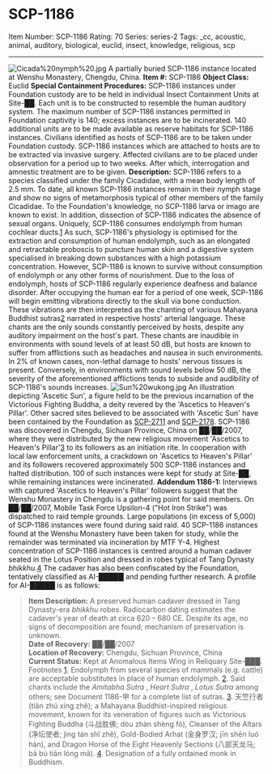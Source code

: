 # SCP-1186
Item Number: SCP-1186
Rating: 70
Series: series-2
Tags: _cc, acoustic, animal, auditory, biological, euclid, insect, knowledge, religious, scp

---

![Cicada%20nymph%20.jpg](https://scp-wiki.wdfiles.com/local--files/scp-1186/Cicada%20nymph%20.jpg)
A partially buried SCP-1186 instance located at Wenshu Monastery, Chengdu, China.
**Item #:** SCP-1186
**Object Class:** Euclid
**Special Containment Procedures:** SCP-1186 instances under Foundation custody are to be held in individual Insect Containment Units at Site-██. Each unit is to be constructed to resemble the human auditory system. The maximum number of SCP-1186 instances permitted in Foundation captivity is 140; excess instances are to be incinerated. 140 additional units are to be made available as reserve habitats for SCP-1186 instances.
Civilians identified as hosts of SCP-1186 are to be taken under Foundation custody. SCP-1186 instances which are attached to hosts are to be extracted via invasive surgery. Affected civilians are to be placed under observation for a period up to two weeks. After which, interrogation and amnestic treatment are to be given.
**Description:** SCP-1186 refers to a species classified under the family Cicadidae, with a mean body length of 2.5 mm. To date, all known SCP-1186 instances remain in their nymph stage and show no signs of metamorphosis typical of other members of the family Cicadidae. To the Foundation's knowledge, no SCP-1186 larva or imago are known to exist. In addition, dissection of SCP-1186 indicates the absence of sexual organs.
Uniquely, SCP-1186 consumes endolymph from human cochlear ducts.[1](javascript:;) As such, SCP-1186's physiology is optimised for the extraction and consumption of human endolymph, such as an elongated and retractable proboscis to puncture human skin and a digestive system specialised in breaking down substances with a high potassium concentration. However, SCP-1186 is known to survive without consumption of endolymph or any other forms of nourishment. Due to the loss of endolymph, hosts of SCP-1186 regularly experience deafness and balance disorder.
After occupying the human ear for a period of one week, SCP-1186 will begin emitting vibrations directly to the skull via bone conduction. These vibrations are then interpreted as the chanting of various Mahayana Buddhist sutras[2](javascript:;) narrated in respective hosts' arterial language. These chants are the only sounds constantly perceived by hosts, despite any auditory impairment on the host's part.
These chants are inaudible in environments with sound levels of at least 50 dB, but hosts are known to suffer from afflictions such as headaches and nausea in such environments. In 2% of known cases, non-lethal damage to hosts' nervous tissues is present. Conversely, in environments with sound levels below 50 dB, the severity of the aforementioned afflictions tends to subside and audibility of SCP-1186's sounds increases.
![Sun%20wukong.jpg](https://scp-wiki.wdfiles.com/local--files/scp-1186/Sun%20wukong.jpg)
An illustration depicting 'Ascetic Sun', a figure held to be the previous incarnation of the Victorious Fighting Buddha, a deity revered by the 'Ascetics to Heaven's Pillar'. Other sacred sites believed to be associated with 'Ascetic Sun' have been contained by the Foundation as [SCP-2711](/scp-2711) and [SCP-2178](/scp-2178).
SCP-1186 was discovered in Chengdu, Sichuan Province, China on ██/██/2007, where they were distributed by the new religious movement 'Ascetics to Heaven's Pillar'[3](javascript:;) to its followers as an initiation rite. In cooperation with local law enforcement units, a crackdown on 'Ascetics to Heaven's Pillar' and its followers recovered approximately 500 SCP-1186 instances and halted distribution. 100 of such instances were kept for study at Site-██, while remaining instances were incinerated.
**Addendum 1186-1:** Interviews with captured 'Ascetics to Heaven's Pillar' followers suggest that the Wenshu Monastery in Chengdu is a gathering point for said members. On ██/██/2007, Mobile Task Force Upsilon-4 ("Hot Iron Strike") was dispatched to raid temple grounds.
Large populations (in excess of 5,000) of SCP-1186 instances were found during said raid. 40 SCP-1186 instances found at the Wenshu Monastery have been taken for study, while the remainder was terminated via incineration by MTF Y-4.
Highest concentration of SCP-1186 instances is centred around a human cadaver seated in the Lotus Position and dressed in robes typical of Tang Dynasty _bhikkhu_.[4](javascript:;) The cadaver has also been confiscated by the Foundation, tentatively classified as AI-█████ and pending further research.
A profile for AI-█████ is as follows:
> **Item Description:** A preserved human cadaver dressed in Tang Dynasty-era _bhikkhu_ robes. Radiocarbon dating estimates the cadaver's year of death at circa 620 – 680 CE. Despite its age, no signs of decomposition are found; mechanism of preservation is unknown.  
>  **Date of Recovery:** ██/██/2007  
>  **Location of Recovery:** Chengdu, Sichuan Province, China  
>  **Current Status:** Kept at Anomalous Items Wing in Reliquary Site-███.
Footnotes
[1](javascript:;). Endolymph from several species of mammals (e.g. cattle) are acceptable substitutes in place of human endolymph.
[2](javascript:;). Said chants include the _Amitabha Sutra_ , _Heart Sutra_ , _Lotus Sutra_ among others; see Document 1186-甲 for a complete list of sutras.
[3](javascript:;). 天竺行者 (tiān zhú xíng zhě); a Mahayana Buddhist-inspired religious movement, known for its veneration of figures such as Victorious Fighting Buddha (斗战胜佛; dòu zhàn shèng fó), Cleanser of the Altars (净坛使者; jìng tán shǐ zhě), Gold-Bodied Arhat (金身罗汉; jīn shēn luó hàn), and Dragon Horse of the Eight Heavenly Sections (八部天龙马; bā bù tiān lóng mǎ).
[4](javascript:;). Designation of a fully ordained monk in Buddhism.